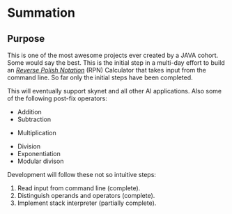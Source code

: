 # Summation

## Purpose

This is one of the most awesome projects ever created by a JAVA cohort. Some would say the best. This is the initial step in a multi-day effort to build an [*Reverse Polish Notation*](https://en.wikipedia.org/wiki/Reverse_Polish_notation) (RPN) Calculator that takes input from the command line. So far only the initial steps have been completed. 

This will eventually support skynet and all other AI applications. Also some of the following post-fix operators:

* Addition
* Subtraction
- Multiplication
* Division
* Exponentiation
* Modular divison

Development will follow these not so intuitive steps:

1. Read input from command line (complete).
389. Distinguish operands and operators (complete).
4. Implement stack interpreter (partially complete).

